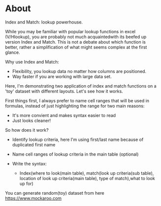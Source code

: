 # About

Index and Match: lookup powerhouse.

While you may be familiar with popular lookup functions in excel (V/Hlookup), you are probably not much acquaintedwith its beefed up version Index and Match. This is not a debate about which function is better, rather a simplification of what might seems complex at the first glance.

Why use Index and Match:

- Flexibility, you lookup data no matter how columns are positioned.
- Way faster if you are working with large data set.

Here, I'm demonstrating two application of index and match functions on a 'toy' dataset with different layouts. Let's see how it works.

First things first, I always prefer to name cell ranges that will be used in formulas, instead of just highlighting the range for two main reasons:

- It's more convient and  makes syntax easier to read
- Just looks cleaner!

So how does it work?

- Identify lookup criteria, here I'm using first/last name because of duplicated first name

- Name cell ranges of lookup criteria in the main table (optional)

- Write the syntax: 
  - Index(where to look(main table), match(look up criteria(sub table), location of look up criteria(main table), type of match),what to look up for)





You can generate random(toy) dataset from here https://www.mockaroo.com










